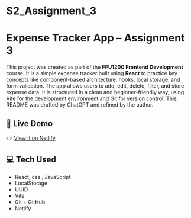 # S2_Assignment_3

# Expense Tracker App – Assignment 3

This project was created as part of the **FFU1200 Frontend Development** course. It is a simple expense tracker built using **React** to practice key concepts like component-based architecture, hooks, local storage, and form validation. The app allows users to add, edit, delete, filter, and store expense data. It is structured in a clean and beginner-friendly way, using Vite for the development environment and Git for version control. This README was drafted by ChatGPT and refined by the author.

## 🚀 **Live Demo**

👉 [View it on Netlify](https://s2-assignment-3.netlify.app/)

## 💻 **Tech Used**

- React, css , JavaScript
- LocalStorage
- UUID
- Vite
- Git + GitHub
- Netlify
